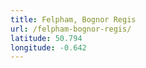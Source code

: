 ```yaml
---
title: Felpham, Bognor Regis
url: /felpham-bognor-regis/
latitude: 50.794
longitude: -0.642
---
```

